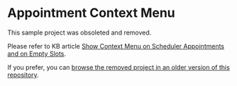 # Appointment Context Menu

This sample project was obsoleted and removed.

Please refer to KB article [Show Context Menu on Scheduler Appointments and on Empty Slots](https://docs.telerik.com/blazor-ui/knowledge-base/scheduler-context-menu-on-appointments-and-empty-slots).

If you prefer, you can [browse the removed project in an older version of this repository](https://github.com/telerik/blazor-ui/tree/dbfee4f954b28b47d6e5b01dd04ed938741f6c7f/scheduler/appointment-context-menu).


